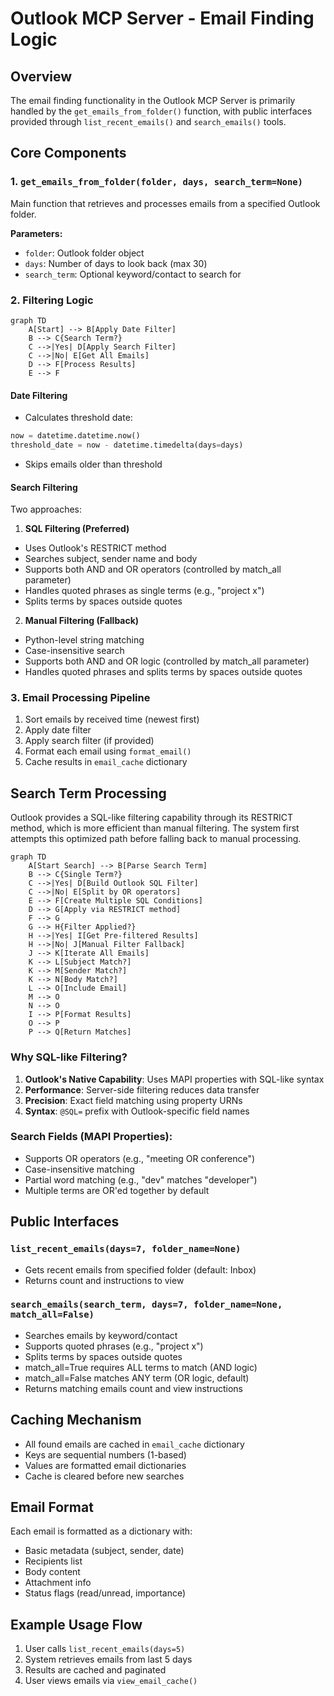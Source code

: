 # Outlook MCP Server - Email Finding Logic

## Overview
The email finding functionality in the Outlook MCP Server is primarily handled by the `get_emails_from_folder()` function, with public interfaces provided through `list_recent_emails()` and `search_emails()` tools.

## Core Components

### 1. `get_emails_from_folder(folder, days, search_term=None)`
Main function that retrieves and processes emails from a specified Outlook folder.

**Parameters:**
- `folder`: Outlook folder object
- `days`: Number of days to look back (max 30)
- `search_term`: Optional keyword/contact to search for

### 2. Filtering Logic
```mermaid
graph TD
    A[Start] --> B[Apply Date Filter]
    B --> C{Search Term?}
    C -->|Yes| D[Apply Search Filter]
    C -->|No| E[Get All Emails]
    D --> F[Process Results]
    E --> F
```

#### Date Filtering
- Calculates threshold date:
```python
now = datetime.datetime.now()
threshold_date = now - datetime.timedelta(days=days)
```
- Skips emails older than threshold

#### Search Filtering
Two approaches:
1. **SQL Filtering (Preferred)**
- Uses Outlook's RESTRICT method
- Searches subject, sender name and body
- Supports both AND and OR operators (controlled by match_all parameter)
- Handles quoted phrases as single terms (e.g., "project x")
- Splits terms by spaces outside quotes

2. **Manual Filtering (Fallback)**
- Python-level string matching
- Case-insensitive search
- Supports both AND and OR logic (controlled by match_all parameter)
- Handles quoted phrases and splits terms by spaces outside quotes

### 3. Email Processing Pipeline
1. Sort emails by received time (newest first)
2. Apply date filter
3. Apply search filter (if provided)
4. Format each email using `format_email()`
5. Cache results in `email_cache` dictionary

## Search Term Processing

Outlook provides a SQL-like filtering capability through its RESTRICT method, which is more efficient than manual filtering. The system first attempts this optimized path before falling back to manual processing.

```mermaid
graph TD
    A[Start Search] --> B[Parse Search Term]
    B --> C{Single Term?}
    C -->|Yes| D[Build Outlook SQL Filter]
    C -->|No| E[Split by OR operators]
    E --> F[Create Multiple SQL Conditions]
    D --> G[Apply via RESTRICT method]
    F --> G
    G --> H{Filter Applied?}
    H -->|Yes| I[Get Pre-filtered Results]
    H -->|No| J[Manual Filter Fallback]
    J --> K[Iterate All Emails]
    K --> L[Subject Match?]
    K --> M[Sender Match?]
    K --> N[Body Match?]
    L --> O[Include Email]
    M --> O
    N --> O
    I --> P[Format Results]
    O --> P
    P --> Q[Return Matches]
```

### Why SQL-like Filtering?
1. **Outlook's Native Capability**: Uses MAPI properties with SQL-like syntax
2. **Performance**: Server-side filtering reduces data transfer
3. **Precision**: Exact field matching using property URNs
4. **Syntax**: `@SQL=` prefix with Outlook-specific field names

### Search Fields (MAPI Properties):
- Supports OR operators (e.g., "meeting OR conference")
- Case-insensitive matching
- Partial word matching (e.g., "dev" matches "developer")
- Multiple terms are OR'ed together by default

## Public Interfaces

### `list_recent_emails(days=7, folder_name=None)`
- Gets recent emails from specified folder (default: Inbox)
- Returns count and instructions to view

### `search_emails(search_term, days=7, folder_name=None, match_all=False)`
   - Searches emails by keyword/contact
   - Supports quoted phrases (e.g., "project x")
   - Splits terms by spaces outside quotes
   - match_all=True requires ALL terms to match (AND logic)
   - match_all=False matches ANY term (OR logic, default)
   - Returns matching emails count and view instructions

## Caching Mechanism
- All found emails are cached in `email_cache` dictionary
- Keys are sequential numbers (1-based)
- Values are formatted email dictionaries
- Cache is cleared before new searches

## Email Format
Each email is formatted as a dictionary with:
- Basic metadata (subject, sender, date)
- Recipients list
- Body content
- Attachment info
- Status flags (read/unread, importance)

## Example Usage Flow
1. User calls `list_recent_emails(days=5)`
2. System retrieves emails from last 5 days
3. Results are cached and paginated
4. User views emails via `view_email_cache()`